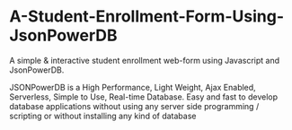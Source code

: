 # A-Student-Enrollment-Form-Using-JsonPowerDB
A simple &amp; interactive student enrollment web-form using Javascript and JsonPowerDB. 

JSONPowerDB is a High Performance, Light Weight, Ajax Enabled, Serverless, Simple to Use, Real-time Database. Easy and fast to develop database applications without using any server side programming / scripting or without installing any kind of database

